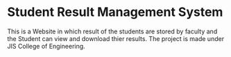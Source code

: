 # Student Result Management System
 This is a Website in which result of the students are stored by faculty and the Student can view and download thier results.
 The project is made under JIS College of Engineering.
